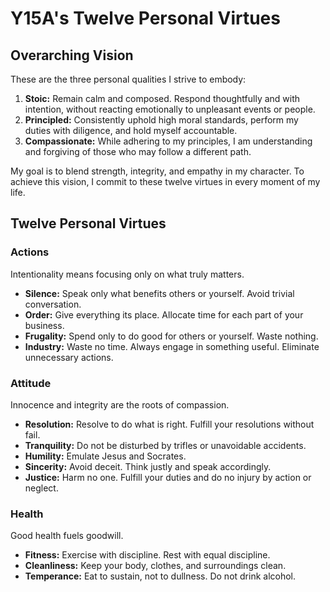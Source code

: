 # Y15A's Twelve Personal Virtues


## Overarching Vision

These are the three personal qualities I strive to embody:

1. **Stoic:** Remain calm and composed. Respond thoughtfully and with intention, without reacting emotionally to unpleasant events or people.
2. **Principled:** Consistently uphold high moral standards, perform my duties with diligence, and hold myself accountable.
3. **Compassionate:** While adhering to my principles, I am understanding and forgiving of those who may follow a different path.

My goal is to blend strength, integrity, and empathy in my character. To achieve this vision, I commit to these twelve virtues in every moment of my life.


## Twelve Personal Virtues

### Actions

Intentionality means focusing only on what truly matters.

- **Silence:** Speak only what benefits others or yourself. Avoid trivial conversation.
- **Order:** Give everything its place. Allocate time for each part of your business.
- **Frugality:** Spend only to do good for others or yourself. Waste nothing.
- **Industry:** Waste no time. Always engage in something useful. Eliminate unnecessary actions.

### Attitude

Innocence and integrity are the roots of compassion.

- **Resolution:** Resolve to do what is right. Fulfill your resolutions without fail.
- **Tranquility:** Do not be disturbed by trifles or unavoidable accidents.
- **Humility:** Emulate Jesus and Socrates.
- **Sincerity:** Avoid deceit. Think justly and speak accordingly.
- **Justice:** Harm no one. Fulfill your duties and do no injury by action or neglect.

### Health

Good health fuels goodwill.

- **Fitness:** Exercise with discipline. Rest with equal discipline.
- **Cleanliness:** Keep your body, clothes, and surroundings clean.
- **Temperance:** Eat to sustain, not to dullness. Do not drink alcohol.
